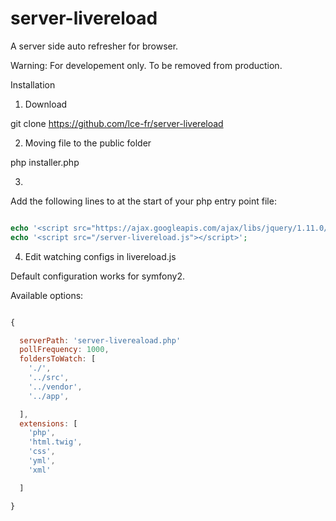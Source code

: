 # server-livereload
A server side auto refresher for browser.

Warning: For developement only. To be removed from production.

Installation

1. Download 

git clone https://github.com/lce-fr/server-livereload

2. Moving file to the public folder

php installer.php

3.

Add the following lines to at the start of your php entry point file:

```php

echo '<script src="https://ajax.googleapis.com/ajax/libs/jquery/1.11.0/jquery.min.js"></script>';  
echo '<script src="/server-livereload.js"></script>';

```
4. Edit watching configs in livereload.js

Default configuration works for symfony2.

Available options:

```javascript

{

  serverPath: 'server-livereaload.php'
  pollFrequency: 1000,
  foldersToWatch: [
    './',
    '../src',
    '../vendor',
    '../app',

  ],
  extensions: [
    'php',
    'html.twig',
    'css',
    'yml',
    'xml'

  ]

}

```
